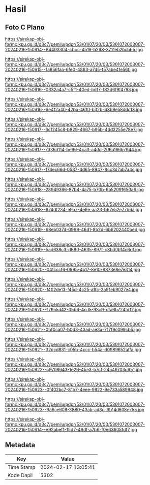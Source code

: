 # Hasil

## Foto C Plano

https://sirekap-obj-formc.kpu.go.id/d3c7/pemilu/pdpr/53/01/07/20/03/5301072003007-20240216-150614--84403304-cbbc-4519-b268-3711eb2bcb65.jpg

https://sirekap-obj-formc.kpu.go.id/d3c7/pemilu/pdpr/53/01/07/20/03/5301072003007-20240216-150615--1a856faa-6fe0-4893-a7d5-f57abe41e56f.jpg

https://sirekap-obj-formc.kpu.go.id/d3c7/pemilu/pdpr/53/01/07/20/03/5301072003007-20240216-150616--0332a4a7-c5f1-40ed-bd17-f82d6f9f4763.jpg

https://sirekap-obj-formc.kpu.go.id/d3c7/pemilu/pdpr/53/01/07/20/03/5301072003007-20240216-150616--6e4f2a40-42ba-46f0-b32b-68b9e58ddc13.jpg

https://sirekap-obj-formc.kpu.go.id/d3c7/pemilu/pdpr/53/01/07/20/03/5301072003007-20240216-150617--6c1245c8-b829-4667-b95b-4dd3255e78e7.jpg

https://sirekap-obj-formc.kpu.go.id/d3c7/pemilu/pdpr/53/01/07/20/03/5301072003007-20240216-150617--7d36d114-be66-4ca3-a4dd-206a166b7944.jpg

https://sirekap-obj-formc.kpu.go.id/d3c7/pemilu/pdpr/53/01/07/20/03/5301072003007-20240216-150617--174ec66d-0537-4d65-8947-8cc3d7ab7a4c.jpg

https://sirekap-obj-formc.kpu.go.id/d3c7/pemilu/pdpr/53/01/07/20/03/5301072003007-20240216-150618--28949366-87b4-4a75-b70b-6a52091650a6.jpg

https://sirekap-obj-formc.kpu.go.id/d3c7/pemilu/pdpr/53/01/07/20/03/5301072003007-20240216-150618--874df234-e9a7-4e9e-aa23-b67e52e77b6a.jpg

https://sirekap-obj-formc.kpu.go.id/d3c7/pemilu/pdpr/53/01/07/20/03/5301072003007-20240216-150619--68eb037d-0999-46d1-8b2d-6b6202440bed.jpg

https://sirekap-obj-formc.kpu.go.id/d3c7/pemilu/pdpr/53/01/07/20/03/5301072003007-20240216-150619--5ad638c3-d680-4635-897f-c8bd0b14c6df.jpg

https://sirekap-obj-formc.kpu.go.id/d3c7/pemilu/pdpr/53/01/07/20/03/5301072003007-20240216-150620--04fcccf6-0995-4b17-8e10-8873e8e7e314.jpg

https://sirekap-obj-formc.kpu.go.id/d3c7/pemilu/pdpr/53/01/07/20/03/5301072003007-20240216-150620--f402de13-f45d-4c25-a1fc-2a91eb9027e4.jpg

https://sirekap-obj-formc.kpu.go.id/d3c7/pemilu/pdpr/53/01/07/20/03/5301072003007-20240216-150620--17955d42-05b6-4cd5-93c9-cfa6b724fd12.jpg

https://sirekap-obj-formc.kpu.go.id/d3c7/pemilu/pdpr/53/01/07/20/03/5301072003007-20240216-150621--0bf0ca07-b0d3-43ad-ae3a-717f9c099cb5.jpg

https://sirekap-obj-formc.kpu.go.id/d3c7/pemilu/pdpr/53/01/07/20/03/5301072003007-20240216-150621--32dcd831-c05b-4ccc-b54a-d0989652affa.jpg

https://sirekap-obj-formc.kpu.go.id/d3c7/pemilu/pdpr/53/01/07/20/03/5301072003007-20240216-150622--c9708643-1e26-4be3-b7cf-24549703d651.jpg

https://sirekap-obj-formc.kpu.go.id/d3c7/pemilu/pdpr/53/01/07/20/03/5301072003007-20240216-150623--0f402bc7-81b7-4eee-9822-9e733a589948.jpg

https://sirekap-obj-formc.kpu.go.id/d3c7/pemilu/pdpr/53/01/07/20/03/5301072003007-20240216-150623--9a6ce608-3880-43ab-ad3c-9b14d608e755.jpg

https://sirekap-obj-formc.kpu.go.id/d3c7/pemilu/pdpr/53/01/07/20/03/5301072003007-20240216-150614--e92abef1-15d7-49df-a7b6-f0e636051df7.jpg


## Metadata

| Key        | Value               |
| ---------- | ------------------- |
| Time Stamp | 2024-02-17 13:05:41 |
| Kode Dapil | 5302                |



